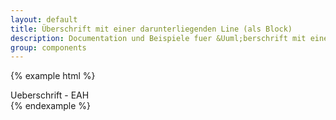 ```yaml
---
layout: default
title: Überschrift mit einer darunterliegenden Line (als Block)
description: Documentation und Beispiele fuer &Uuml;berschrift mit einer darunterliegenden Line (volle Breite)
group: components
---
```


<!-- eah green -->
{% example html %}
<section>
  <section class="headingUnderlineFullWidth-wrapper headingUnderlineFullWidth-green">
    <span class="title">Ueberschrift - EAH</span>
  </section>
</section>
{% endexample %}
